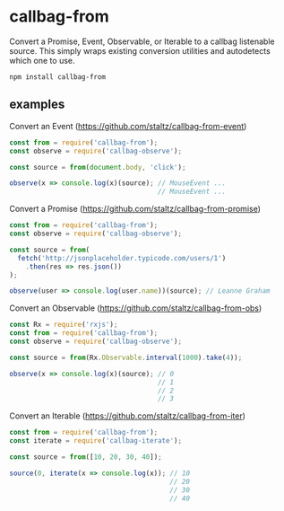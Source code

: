 # callbag-from

Convert a Promise, Event, Observable, or Iterable to a callbag listenable source. This simply wraps existing conversion utilities and autodetects which one to use.

`npm install callbag-from`

## examples

Convert an Event (https://github.com/staltz/callbag-from-event)

```js
const from = require('callbag-from');
const observe = require('callbag-observe');

const source = from(document.body, 'click');

observe(x => console.log(x)(source); // MouseEvent ...
                                     // MouseEvent ...
```

Convert a Promise (https://github.com/staltz/callbag-from-promise)

```js
const from = require('callbag-from');
const observe = require('callbag-observe');

const source = from(
  fetch('http://jsonplaceholder.typicode.com/users/1')
    .then(res => res.json())
);

observe(user => console.log(user.name))(source); // Leanne Graham
```

Convert an Observable (https://github.com/staltz/callbag-from-obs)

```js
const Rx = require('rxjs');
const from = require('callbag-from');
const observe = require('callbag-observe');

const source = from(Rx.Observable.interval(1000).take(4));

observe(x => console.log(x)(source); // 0
                                     // 1
                                     // 2
                                     // 3
```

Convert an Iterable (https://github.com/staltz/callbag-from-iter)

```js
const from = require('callbag-from');
const iterate = require('callbag-iterate');

const source = from([10, 20, 30, 40]);

source(0, iterate(x => console.log(x)); // 10
                                        // 20
                                        // 30
                                        // 40
```
